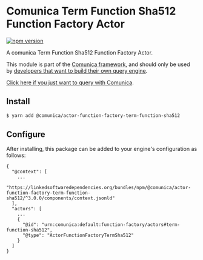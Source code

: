 # Comunica Term Function Sha512 Function Factory Actor

[![npm version](https://badge.fury.io/js/%40comunica%2Factor-function-factory-term-function-sha512.svg)](https://www.npmjs.com/package/@comunica/actor-function-factory-term-function-sha512)

A comunica Term Function Sha512 Function Factory Actor.

This module is part of the [Comunica framework](https://github.com/comunica/comunica),
and should only be used by [developers that want to build their own query engine](https://comunica.dev/docs/modify/).

[Click here if you just want to query with Comunica](https://comunica.dev/docs/query/).

## Install

```bash
$ yarn add @comunica/actor-function-factory-term-function-sha512
```

## Configure

After installing, this package can be added to your engine's configuration as follows:
```text
{
  "@context": [
    ...
    "https://linkedsoftwaredependencies.org/bundles/npm/@comunica/actor-function-factory-term-function-sha512/^3.0.0/components/context.jsonld"
  ],
  "actors": [
    ...
    {
      "@id": "urn:comunica:default:function-factory/actors#term-function-sha512",
      "@type": "ActorFunctionFactoryTermSha512"
    }
  ]
}
```
